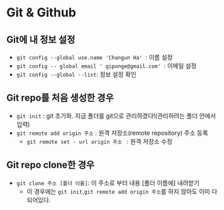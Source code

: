 # Git & Github

## Git에 내 정보 설정

- `git config --global use.name 'Changun Ha' `: 이름 설정
- `git config -- global email ' giponge@gmail.com' `:  이메일 설정
- `git config --global --list`: 정보 설정 확인

## Git repo를 처음 생성한 경우

- `git init` : git 초기화. 지금 폴더를 git으로 관리하겠다!(관리하려는 폴더 안에서 입력)
- `git remote add origin 주소` : 원격 저장소(remote repository) 주소 등록
  - `git remote set - url origin 주소 ` : 원격 저장소 수정

## Git repo clone한 경우

- `git clone 주소 [폴더 이름]`: 이 주소로 부터 내용 [폴더 이름에] 내려받기
  - 이 경우에는 `git init`,`git remote add origin 주소`를 하지 않아도 이미 다 되어있다.



